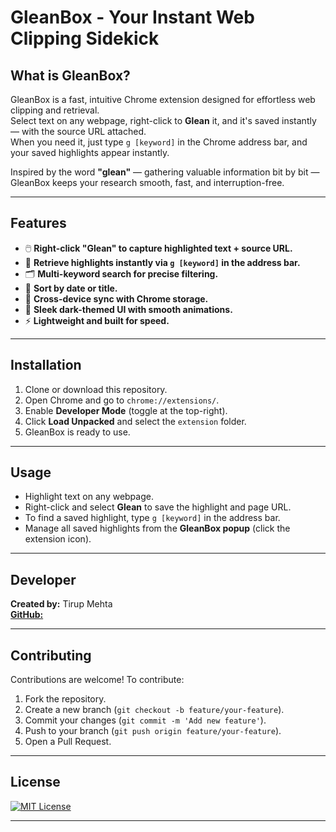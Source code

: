 # GleanBox - Your Instant Web Clipping Sidekick

## What is GleanBox?

GleanBox is a fast, intuitive Chrome extension designed for effortless web clipping and retrieval.  
Select text on any webpage, right-click to **Glean** it, and it's saved instantly — with the source URL attached.  
When you need it, just type `g [keyword]` in the Chrome address bar, and your saved highlights appear instantly.

Inspired by the word **"glean"** — gathering valuable information bit by bit — GleanBox keeps your research smooth, fast, and interruption-free.

---

## Features

- 🖱️ **Right-click "Glean" to capture highlighted text + source URL.**  
- 🔎 **Retrieve highlights instantly via `g [keyword]` in the address bar.**  
- 🗂️ **Multi-keyword search for precise filtering.**  
- 🔄 **Sort by date or title.**  
- 📂 **Cross-device sync with Chrome storage.**  
- 🌙 **Sleek dark-themed UI with smooth animations.**  
- ⚡ **Lightweight and built for speed.**

---

## Installation

1. Clone or download this repository.
2. Open Chrome and go to `chrome://extensions/`.
3. Enable **Developer Mode** (toggle at the top-right).
4. Click **Load Unpacked** and select the `extension` folder.
5. GleanBox is ready to use.

---

## Usage

- Highlight text on any webpage.
- Right-click and select **Glean** to save the highlight and page URL.
- To find a saved highlight, type `g [keyword]` in the address bar.
- Manage all saved highlights from the **GleanBox popup** (click the extension icon).

---

## Developer

**Created by:** Tirup Mehta  
[**GitHub:**](https://github.com/TirupMehta)

---

## Contributing

Contributions are welcome! To contribute:

1. Fork the repository.
2. Create a new branch (`git checkout -b feature/your-feature`).
3. Commit your changes (`git commit -m 'Add new feature'`).
4. Push to your branch (`git push origin feature/your-feature`).
5. Open a Pull Request.

---

## License

[![MIT License](https://img.shields.io/badge/License-MIT-blue.svg)](./LICENSE)

---

